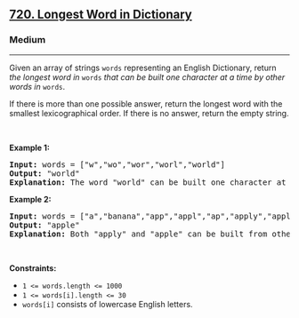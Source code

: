 <h2><a href="https://leetcode.com/problems/longest-word-in-dictionary/">720. Longest Word in Dictionary</a></h2><h3>Medium</h3><hr><div><p>Given an array of strings <code>words</code> representing an English Dictionary, return <em>the longest word in</em> <code>words</code> <em>that can be built one character at a time by other words in</em> <code>words</code>.</p>

<p>If there is more than one possible answer, return the longest word with the smallest lexicographical order. If there is no answer, return the empty string.</p>

<p>&nbsp;</p>
<p><strong>Example 1:</strong></p>

<pre style="position: relative;"><strong>Input:</strong> words = ["w","wo","wor","worl","world"]
<strong>Output:</strong> "world"
<strong>Explanation:</strong> The word "world" can be built one character at a time by "w", "wo", "wor", and "worl".
<div class="open_grepper_editor" title="Edit &amp; Save To Grepper"></div></pre>

<p><strong>Example 2:</strong></p>

<pre style="position: relative;"><strong>Input:</strong> words = ["a","banana","app","appl","ap","apply","apple"]
<strong>Output:</strong> "apple"
<strong>Explanation:</strong> Both "apply" and "apple" can be built from other words in the dictionary. However, "apple" is lexicographically smaller than "apply".
<div class="open_grepper_editor" title="Edit &amp; Save To Grepper"></div></pre>

<p>&nbsp;</p>
<p><strong>Constraints:</strong></p>

<ul>
	<li><code>1 &lt;= words.length &lt;= 1000</code></li>
	<li><code>1 &lt;= words[i].length &lt;= 30</code></li>
	<li><code>words[i]</code> consists of lowercase English letters.</li>
</ul>
</div>